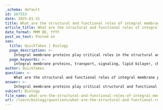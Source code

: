 ```yaml
---
_schema: default
id: 167553
date: 2025-01-31
title: What are the structural and functional roles of integral membrane proteins in transport and signaling?
article_title: What are the structural and functional roles of integral membrane proteins in transport and signaling?
date_format: MMM DD, YYYY
post_on_text: Posted on
seo:
  title: QuickTakes | Biology
  page_description: >-
    Integral membrane proteins play critical roles in the structural and functional aspects of transport and signaling across the cell membrane, facilitating the movement of substances and serving as receptors that mediate cellular responses.
  page_keywords: >-
    integral membrane proteins, transport, signaling, lipid bilayer, channels, carriers, facilitated diffusion, active transport, receptors, enzymatic activity, structural support, cellular communication, homeostasis
author: QuickTakes
question: >-
    What are the structural and functional roles of integral membrane proteins in transport and signaling?
answer: >-
    Integral membrane proteins play critical structural and functional roles in transport and signaling within the cell membrane. Here’s a detailed overview of their roles:\n\n### Structural Roles\n1. **Embedding in the Lipid Bilayer**: Integral proteins are embedded within the lipid bilayer, often spanning the entire membrane. This positioning allows them to interact directly with both the hydrophobic interior of the membrane and the aqueous environments on either side, which is essential for their function.\n\n2. **Formation of Channels and Carriers**: Many integral proteins form channels or transporters that facilitate the movement of ions and molecules across the membrane. Their structure is specifically designed to allow selective permeability, enabling the cell to maintain homeostasis by regulating the internal environment.\n\n### Functional Roles\n1. **Transport Mechanisms**:\n   - **Facilitated Diffusion**: Integral proteins can function as channels that allow specific substances, such as ions or small polar molecules, to pass through the membrane without the expenditure of energy. This process relies on the concentration gradient, allowing substances to move from areas of higher concentration to lower concentration.\n   - **Active Transport**: Some integral proteins act as pumps that require energy (often derived from ATP) to move substances against their concentration gradient. This is crucial for maintaining concentration differences across the membrane, which is vital for various cellular functions.\n\n2. **Cell Signaling**:\n   - **Receptors**: Integral proteins often serve as receptors for signaling molecules, such as hormones or neurotransmitters. When these signaling molecules bind to the integral proteins, they can induce conformational changes that trigger intracellular signaling pathways, leading to a cellular response. This is essential for communication between cells and their environment.\n\n3. **Enzymatic Activity**: Certain integral proteins possess enzymatic functions, catalyzing reactions that occur at the membrane surface. This can include processes such as the breakdown of signaling molecules or the synthesis of membrane components.\n\n4. **Structural Support**: Integral proteins contribute to the overall structure of the membrane, helping to maintain its integrity and shape. They can interact with the cytoskeleton and other cellular components, providing mechanical support.\n\n### Summary\nIn summary, integral membrane proteins are vital for both transport and signaling functions in the cell membrane. Their unique structural characteristics enable them to facilitate the movement of substances across the membrane and to act as receptors for external signals, thereby playing a crucial role in cellular communication and homeostasis. Understanding these roles is essential for comprehending how cells interact with their environment and respond to various stimuli.
subject: Biology
file_name: what-are-the-structural-and-functional-roles-of-integral-membrane-proteins-in-transport-and-signaling.md
url: /learn/biology/questions/what-are-the-structural-and-functional-roles-of-integral-membrane-proteins-in-transport-and-signaling
---
```


&nbsp;